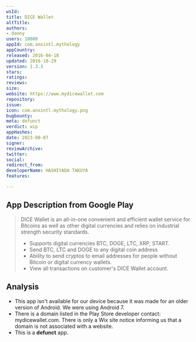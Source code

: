 ```yaml
---
wsId: 
title: DICE Wallet
altTitle: 
authors:
- danny
users: 10000
appId: com.anxintl.mythology
appCountry: 
released: 2016-04-18
updated: 2016-10-29
version: 1.3.3
stars: 
ratings: 
reviews: 
size: 
website: https://www.mydicewallet.com
repository: 
issue: 
icon: com.anxintl.mythology.png
bugbounty: 
meta: defunct
verdict: wip
appHashes: 
date: 2023-08-07
signer: 
reviewArchive: 
twitter: 
social: 
redirect_from: 
developerName: HASHIYADA TAKUYA
features: 

---
```


## App Description from Google Play

> DICE Wallet is an all-in-one convenient and efficient wallet service for Bitcoins as well as other digital currencies and relies on industrial strength security standards.
>
> - Supports digital currencies BTC, DOGE, LTC, XRP, START.
> - Send BTC, LTC and DOGE to any digital coin address
> - Ability to send cryptos to email addresses for people without Bitcoin or digital currency wallets.
> - View all transactions on customer's DICE Wallet account.

## Analysis 

- This app isn't available for our device because it was made for an older version of Android. We were using Android 7.
- There is a domain listed in the Play Store developer contact: mydicewallet.com. There is only a Wix site notice informing us that a domain is not associated with a website.
- This is a **defunct** app.
